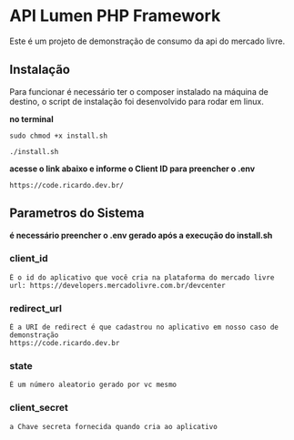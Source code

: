 # API Lumen PHP Framework

Este é um projeto de demonstração de consumo da api do mercado livre.

## Instalação

Para funcionar é necessário ter o composer instalado na máquina de destino, o script de instalação foi desenvolvido para rodar em linux.

**no terminal**
    
    sudo chmod +x install.sh
    
    ./install.sh
**acesse o link abaixo e informe o Client ID para preencher o .env**

    https://code.ricardo.dev.br/

## Parametros do Sistema

  **é necessário preencher o .env gerado após a execução do install.sh**
  
 ### **client_id**
    É o id do aplicativo que você cria na plataforma do mercado livre
    url: https://developers.mercadolivre.com.br/devcenter
  
  ### **redirect_url**
    É a URI de redirect é que cadastrou no aplicativo em nosso caso de demonstração
    https://code.ricardo.dev.br
  
  ###  **state**
    É um número aleatorio gerado por vc mesmo

  ###  **client_secret**
    a Chave secreta fornecida quando cria ao aplicativo